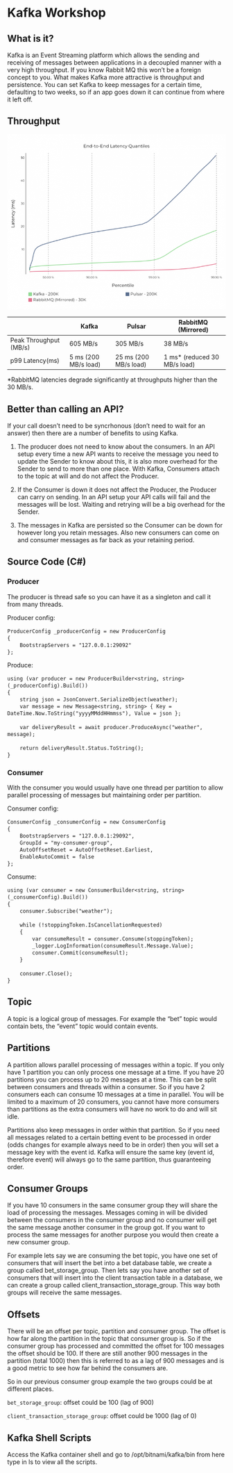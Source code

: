 # Kafka Workshop

## What is it?

Kafka is an Event Streaming platform which allows the sending and receiving of messages between applications in a decoupled manner with a very high throughput. If you know Rabbit MQ this won’t be a foreign concept to you. What makes Kafka more attractive is throughput and persistence. You can set Kafka to keep messages for a certain time, defaulting to two weeks, so if an app goes down it can continue from where it left off.

## Throughput

![Kafka latency](https://github.com/bet01/workshops/blob/main/kafka/Images/kafka-latency-compare.png)

|                         | Kafka                 | Pulsar                | RabbitMQ (Mirrored)           |
|-------------------------|-----------------------|-----------------------|-------------------------------|
| Peak Throughput (MB/s)  | 605 MB/s              | 305 MB/s              | 38 MB/s                       |
| p99 Latency(ms)         | 5 ms (200 MB/s load)  | 25 ms (200 MB/s load) | 1 ms* (reduced 30 MB/s load)  |

*RabbitMQ latencies degrade significantly at throughputs higher than the 30 MB/s. 

## Better than calling an API?

If your call doesn’t need to be syncrhonous (don’t need to wait for an answer) then there are a number of benefits to using Kafka.

1. The producer does not need to know about the consumers. In an API setup every time a new API wants to receive the message you need to update the Sender to know about this, it is also more overhead for the Sender to send to more than one place. With Kafka, Consumers attach to the topic at will and do not affect the Producer.

2. If the Consumer is down it does not affect the Producer, the Producer can carry on sending. In an API setup your API calls will fail and the messages will be lost. Waiting and retrying will be a big overhead for the Sender.

3. The messages in Kafka are persisted so the Consumer can be down for however long you retain messages. Also new consumers can come on and consumer messages as far back as your retaining period.

## Source Code (C#)
 
### Producer

The producer is thread safe so you can have it as a singleton and call it from many threads.

Producer config:
```
ProducerConfig _producerConfig = new ProducerConfig
{
    BootstrapServers = "127.0.0.1:29092"
};
```

Produce:
```
using (var producer = new ProducerBuilder<string, string>(_producerConfig).Build())
{
    string json = JsonConvert.SerializeObject(weather);
    var message = new Message<string, string> { Key = DateTime.Now.ToString("yyyyMMddHHmmss"), Value = json };

    var deliveryResult = await producer.ProduceAsync("weather", message);

    return deliveryResult.Status.ToString();
}
```

### Consumer

With the consumer you would usually have one thread per partition to allow parallel processing of messages but maintaining order per partition.

Consumer config:
```
ConsumerConfig _consumerConfig = new ConsumerConfig
{
    BootstrapServers = "127.0.0.1:29092",
    GroupId = "my-consumer-group",
    AutoOffsetReset = AutoOffsetReset.Earliest,
    EnableAutoCommit = false
};
```

Consume:
```
using (var consumer = new ConsumerBuilder<string, string>(_consumerConfig).Build())
{
    consumer.Subscribe("weather");

    while (!stoppingToken.IsCancellationRequested)
    {
        var consumeResult = consumer.Consume(stoppingToken);
        _logger.LogInformation(consumeResult.Message.Value);
        consumer.Commit(consumeResult);
    }

    consumer.Close();
}
```

## Topic

A topic is a logical group of messages. For example the “bet” topic would contain bets, the “event” topic would contain events.

## Partitions

A partition allows parallel processing of messages within a topic. If you only have 1 partition you can only process one message at a time. If you have 20 partitions you can process up to 20 messages at a time. This can be split between consumers and threads within a consumer. So if you have 2 consumers each can consume 10 messages at a time in parallel. You will be limited to a maximum of 20 consumers, you cannot have more consumers than partitions as the extra consumers will have no work to do and will sit idle.

Partitions also keep messages in order within that partition. So if you need all messages related to a certain betting event to be processed in order (odds changes for example always need to be in order) then you will set a message key with the event id. Kafka will ensure the same key (event id, therefore event) will always go to the same partition, thus guaranteeing order.

## Consumer Groups

If you have 10 consumers in the same consumer group they will share the load of processing the messages. Messages coming in will be divided between the consumers in the consumer group and no consumer will get the same message another consumer in the group got. If you want to process the same messages for another purpose you would then create a new consumer group. 

For example lets say we are consuming the bet topic, you have one set of consumers that will insert the bet into a bet database table, we create a group called bet_storage_group. Then lets say you have another set of consumers that will insert into the client transaction table in a database, we can create a group called client_transaction_storage_group. This way both groups will receive the same messages.

## Offsets

There will be an offset per topic, partition and consumer group. The offset is how far along the partition in the topic that consumer group is. So if the consumer group has processed and committed the offset for 100 messages the offset should be 100. If there are still another 900 messages in the partition (total 1000) then this is referred to as a lag of 900 messages and is a good metric to see how far behind the consumers are.

So in our previous consumer group example the two groups could be at different places. 

`bet_storage_group`: offset could be 100 (lag of 900)

`client_transaction_storage_group`: offset could be 1000 (lag of 0)

## Kafka Shell Scripts
Access the Kafka container shell and go to /opt/bitnami/kafka/bin from here type in ls to view all the scripts.
